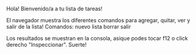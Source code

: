 Hola! Bienvenido/a a tu lista de tareas!

El navegador muestra los diferentes comandos para agregar, quitar, ver y salir de la lista!
Comandos:
nuevo
lista
borrar
salir

Los resultados se muestran en la consola, asique podes tocar f12 o click derecho "Inspeccionar".
Suerte!
